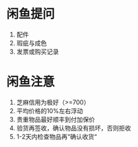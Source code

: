# 闲鱼提问

1. 配件
2. 瑕疵与成色
3. 发票或购买记录



# 闲鱼注意

1. 芝麻信用为极好（>=700）
2. 平均价格的10%左右浮动
3. 贵重物品最好顺丰到付加保价
4. 验货再签收，确认物品没有损坏，否则拒收
5. 1-2天内检查物品再“确认收货“